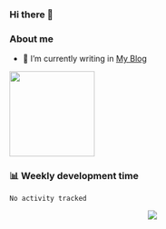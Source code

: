 ### Hi there 👋


### About me
 - 🌱 I’m currently writing in [My Blog]()

<div >
  <img height="150px" src="https://github-readme-stats.vercel.app/api/top-langs/?username=Easterlings&hide_title=true&hide_border=true&layout=compact&langs_count=6&text_color=000&icon_color=fff&bg_color=0,52fa5a,4dfcff,c64dff&theme=graywhite&hide=Jupyter%20Notebook" />
</div>


### 📊 Weekly development time

<!--START_SECTION:waka-->

```text
No activity tracked
```


<div align="center"><img src="https://activity-graph.herokuapp.com/graph?username=Easterlings&theme=xcode" /></div>

<!--
**Easterlings/Easterlings** is a ✨ _special_ ✨ repository because its `README.md` (this file) appears on your GitHub profile.

Here are some ideas to get you started:

- 🔭 I’m currently working on ...
- 🌱 I’m currently learning ...
- 👯 I’m looking to collaborate on ...
- 🤔 I’m looking for help with ...
- 💬 Ask me about ...
- 📫 How to reach me: ...
- 😄 Pronouns: ...
- ⚡ Fun fact: ...
-->
